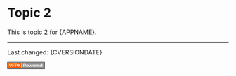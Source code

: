 # Topic 2

This is topic 2 for {APPNAME}.

----
Last changed: {CVERSIONDATE}

![powered by VFPX](./images/vfpxpoweredby_alternative.gif)